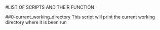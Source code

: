 #LIST OF SCRIPTS AND THEIR FUNCTION

##0-current_working_directory
This script will print the current working directory where it is been run